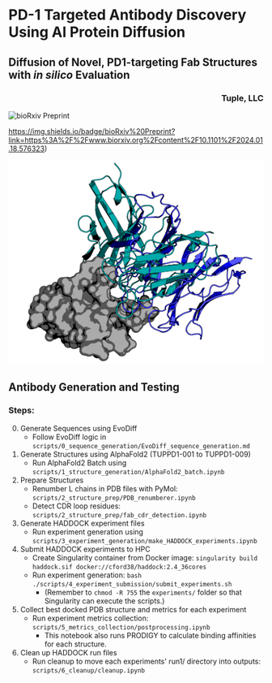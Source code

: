 # PD-1 Targeted Antibody Discovery Using AI Protein Diffusion

## Diffusion of Novel, PD1-targeting Fab Structures with _in silico_ Evaluation

<h3 align="right">Tuple, LLC</h3>


![bioRxiv Preprint](https://img.shields.io/badge/bioRvix_Preprint-https://www.biorxiv.org/content/10.1101/2024.01.18.576323-bd2736)


https://img.shields.io/badge/bioRxiv%20Preprint?link=https%3A%2F%2Fwww.biorxiv.org%2Fcontent%2F10.1101%2F2024.01.18.576323)

![](figures/TUPPD1-001_vs_pembrolizumab.png)

## Antibody Generation and Testing

### Steps:
0. Generate Sequences using EvoDiff
    - Follow EvoDiff logic in `scripts/0_sequence_generation/EvoDiff_sequence_generation.md`
1. Generate Structures using AlphaFold2 (TUPPD1-001 to TUPPD1-009)
    - Run AlphaFold2 Batch using `scripts/1_structure_generation/AlphaFold2_batch.ipynb`
2. Prepare Structures
    - Renumber L chains in PDB files with PyMol: `scripts/2_structure_prep/PDB_renumberer.ipynb`
    - Detect CDR loop residues: `scripts/2_structure_prep/fab_cdr_detection.ipynb`
3. Generate HADDOCK experiment files
    - Run experiment generation using `scripts/3_experiment_generation/make_HADDOCK_experiments.ipynb`
4. Submit HADDOCK experiments to HPC
    - Create Singularity container from Docker image: `singularity build haddock.sif docker://cford38/haddock:2.4_36cores`
    - Run experiment generation: `bash ./scripts/4_experiment_submission/submit_experiments.sh`
        - (Remember to `chmod -R 755` the `experiments/` folder so that Singularity can execute the scripts.)
5. Collect best docked PDB structure and metrics for each experiment
    - Run experiment metrics collection: `scripts/5_metrics_collection/postprocessing.ipynb`
        - This notebook also runs PRODIGY to calculate binding affinities for each structure.
6. Clean up HADDOCK run files
    - Run cleanup to move each experiments' run1/ directory into outputs: `scripts/6_cleanup/cleanup.ipynb`

